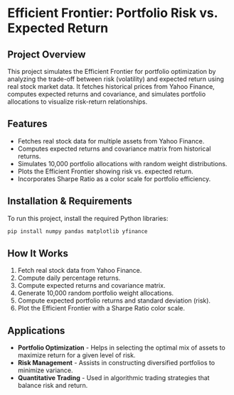 # Efficient Frontier: Portfolio Risk vs. Expected Return

## Project Overview
This project simulates the Efficient Frontier for portfolio optimization by analyzing the trade-off between risk (volatility) and expected return using real stock market data. 
It fetches historical prices from Yahoo Finance, computes expected returns and covariance, and simulates portfolio allocations to visualize risk-return relationships.

## Features
- Fetches real stock data for multiple assets from Yahoo Finance.
- Computes expected returns and covariance matrix from historical returns.
- Simulates 10,000 portfolio allocations with random weight distributions.
- Plots the Efficient Frontier showing risk vs. expected return.
- Incorporates Sharpe Ratio as a color scale for portfolio efficiency.

## Installation & Requirements
To run this project, install the required Python libraries:

```bash
pip install numpy pandas matplotlib yfinance
```

## How It Works
1. Fetch real stock data from Yahoo Finance.
2. Compute daily percentage returns.
3. Compute expected returns and covariance matrix.
4. Generate 10,000 random portfolio weight allocations.
5. Compute expected portfolio returns and standard deviation (risk).
6. Plot the Efficient Frontier with a Sharpe Ratio color scale.

## Applications
- **Portfolio Optimization** - Helps in selecting the optimal mix of assets to maximize return for a given level of risk.
- **Risk Management** - Assists in constructing diversified portfolios to minimize variance.
- **Quantitative Trading** - Used in algorithmic trading strategies that balance risk and return.
